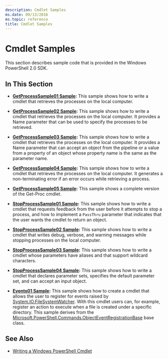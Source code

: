 ```yaml
---
description: Cmdlet Samples
ms.date: 09/13/2016
ms.topic: reference
title: Cmdlet Samples
---
```

# Cmdlet Samples

This section describes sample code that is provided in the Windows PowerShell 2.0 SDK.

## In This Section

- **[GetProcessSample01 Sample](./getprocesssample01-sample.md):** This sample shows how to write a
  cmdlet that retrieves the processes on the local computer.

- **[GetProcessSample02 Sample](./getprocesssample02-sample.md):** This sample shows how to write a
  cmdlet that retrieves the processes on the local computer. It provides a Name parameter that can
  be used to specify the processes to be retrieved.

- **[GetProcessSample03 Sample](./getprocesssample03-sample.md):** This sample shows how to write a
  cmdlet that retrieves the processes on the local computer. It provides a Name parameter that can
  accept an object from the pipeline or a value from a property of an object whose property name is
  the same as the parameter name.

- **[GetProcessSample04 Sample](./getprocesssample04-sample.md):** This sample shows how to write a
  cmdlet that retrieves the processes on the local computer. It generates a non-terminating error if
  an error occurs while retrieving a process.

- **[GetProcessSample05 Sample](./getprocesssample05-sample.md):** This sample shows a complete
  version of the Get-Proc cmdlet.

- **[StopProcessSample01 Sample](./stopprocesssample01-sample.md):** This sample shows how to write
  a cmdlet that requests feedback from the user before it attempts to stop a process, and how to
  implement a `PassThru` parameter that indicates that the user wants the cmdlet to return an
  object.

- **[StopProcessSample02 Sample](./stopprocesssample02-sample.md):** This sample shows how to write
  a cmdlet that writes debug, verbose, and warning messages while stopping processes on the local
  computer.

- **[StopProcessSample03 Sample](./stopprocesssample03-sample.md):** This sample shows how to write
  a cmdlet whose parameters have aliases and that support wildcard characters.

- **[StopProcessSample04 Sample](./stopprocesssample04-sample.md):** This sample shows how to write
  a cmdlet that declares parameter sets, specifies the default parameter set, and can accept an
  input object.

- **[Events01 Sample](./events01-sample.md):** This sample shows how to create a cmdlet that allows
  the user to register for events raised by [System.IO.FileSystemWatcher][1]. With this cmdlet users
  can, for example, register an action to execute when a file is created under a specific directory.
  This sample derives from the [Microsoft.PowerShell.Commands.ObjectEventRegistrationBase][2] base
  class.

## See Also

- [Writing a Windows PowerShell Cmdlet](./writing-a-windows-powershell-cmdlet.md)

[1]: /dotnet/api/System.IO.FileSystemWatcher
[2]: /dotnet/api/Microsoft.PowerShell.Commands.ObjectEventRegistrationBase

